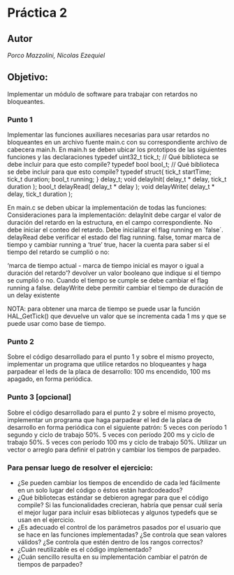 # Práctica 2
## Autor
*Porco Mazzolini, Nicolas Ezequiel*

## Objetivo:
Implementar un módulo de software para trabajar con retardos no bloqueantes. 

### Punto 1
Implementar las funciones auxiliares necesarias para usar retardos no bloqueantes en un archivo fuente main.c con su correspondiente archivo de cabecera main.h.
En main.h se deben ubicar los prototipos de las siguientes funciones y las declaraciones
typedef uint32_t tick_t; // Qué biblioteca se debe incluir para que esto compile?
typedef bool bool_t;	  // Qué biblioteca se debe incluir para que esto compile?
typedef struct{
   tick_t startTime;
   tick_t duration;
   bool_t running;
} delay_t;
void delayInit( delay_t * delay, tick_t duration );
bool_t delayRead( delay_t * delay );
void delayWrite( delay_t * delay, tick_t duration );

En main.c se deben ubicar la implementación de todas las funciones:
Consideraciones para la implementación:
delayInit debe cargar el valor de duración del retardo en la estructura, en el campo correspondiente. No debe iniciar el conteo del retardo. Debe inicializar el flag running en `false´.
delayRead debe verificar el estado del flag running.
false, tomar marca de tiempo y cambiar running a ‘true’ 
true, hacer la cuenta para saber si el tiempo del retardo se cumplió o no:

‘marca de tiempo actual - marca de tiempo inicial es mayor o igual a duración del retardo’? 
devolver un valor booleano que indique si el tiempo se cumplió o no.
Cuando el tiempo se cumple se debe cambiar el flag running a false.
delayWrite debe permitir cambiar el tiempo de duración de un delay existente

NOTA: para obtener una marca de tiempo se puede usar la función HAL_GetTick() que devuelve un valor que se incrementa cada 1 ms y que se puede usar como base de tiempo.

### Punto 2
Sobre el código desarrollado para el punto 1 y sobre el mismo proyecto, implementar un programa que utilice retardos no bloqueantes y  haga parpadear el leds de la placa de desarrollo: 100 ms encendido, 100 ms apagado, en forma periódica.

### Punto 3 [opcional]
Sobre el código desarrollado para el punto 2 y sobre el mismo proyecto, implementar un programa que haga parpadear el led de la placa de desarrollo en forma periódica con el siguiente patrón:
5 veces con período 1 segundo y ciclo de trabajo 50%.
5 veces con período 200 ms y ciclo de trabajo 50%.
5 veces con período 100 ms y ciclo de trabajo 50%. 
Utilizar un vector o arreglo para definir el patrón y cambiar los tiempos de parpadeo.

### Para pensar luego de resolver el ejercicio:
- ¿Se pueden cambiar los tiempos de encendido de cada led fácilmente en un solo lugar del código o éstos están hardcodeados?
- ¿Qué bibliotecas estándar se debieron agregar para que el código compile? Si las funcionalidades crecieran, habría que pensar cuál sería el mejor lugar para incluir esas bibliotecas y algunos typedefs que se usan en el ejercicio.
- ¿Es adecuado el control de los parámetros pasados por el usuario que se hace en las funciones implementadas? ¿Se controla que sean valores válidos? ¿Se controla que estén dentro de los rangos correctos?
- ¿Cuán reutilizable es el código implementado? 
- ¿Cuán sencillo resulta en su implementación cambiar el patrón de tiempos de parpadeo?
